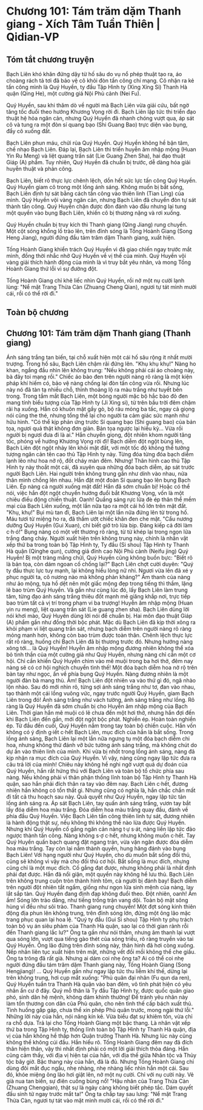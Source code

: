 # Chương 101: Tám trăm dặm Thanh giang - Xích Tâm Tuần Thiên | Qidian-VP

## Tóm tắt chương truyện

Bạch Liên khó khăn đứng dậy từ hố sâu do vụ nổ phép thuật tạo ra, áo choàng rách tả tơi đã bảo vệ cô khỏi đòn tấn công chí mạng. Cô nhận ra kẻ tấn công mình là Quý Huyền, ty đầu Tập Hình ty (Xing Xíng Si) Thanh Hà quận (Qing He), một cường giả Nội Phủ cảnh (Nei Fu).

Quý Huyền, sau khi thăm dò về người mà Bạch Liên vừa giải cứu, bất ngờ tăng tốc đuổi theo hướng Khương Vọng rời đi. Bạch Liên lập tức thi triển đạo thuật hệ hỏa ngăn cản, nhưng Quý Huyền đã nhanh chóng vượt qua, áp sát cô và tung ra một đòn sí quang bạo (Shi Guang Bao) trực diện vào bụng, đẩy cô xuống đất.

Bạch Liên phun máu, chửi rủa Quý Huyền. Quý Huyền không hề bận tâm, chế nhạo Bạch Liên. Đáp lại, Bạch Liên thi triển huyễn âm nhập mộng (Huan Yin Ru Meng) và liệt quang trấn sát (Lie Guang Zhen Sha), hai đạo thuật Giáp (A) phẩm. Tuy nhiên, Quý Huyền đã chuẩn bị trước, dễ dàng hóa giải huyễn thuật và phản công.

Bạch Liên, biết rõ thực lực chênh lệch, dồn hết sức lực tấn công Quý Huyền. Quý Huyền giam cô trong một lồng ánh sáng. Không muốn bị bắt sống, Bạch Liên định tự sát bằng cách tấn công vào thiên linh (Tian Ling) của mình. Quý Huyền vội vàng ngăn cản, nhưng Bạch Liên đã chuyển đòn tự sát thành tấn công. Quý Huyền chặn được đòn đánh vào đầu nhưng lại tung một quyền vào bụng Bạch Liên, khiến cô bị thương nặng và rơi xuống.

Quý Huyền chuẩn bị truy kích thì Thanh giang (Qing Jiang) rung chuyển. Một cột sóng khổng lồ trào lên, trên đỉnh sóng là Tống Hoành Giang (Song Heng Jiang), người đứng đầu tám trăm dặm Thanh giang, xuất hiện.

Tống Hoành Giang khiển trách Quý Huyền vì đã giao chiến ngay trước mắt mình, đồng thời nhắc nhở Quý Huyền về vị thế của mình. Quý Huyền vội vàng giải thích hành động của mình là vì truy bắt yêu nhân, và mong Tống Hoành Giang thứ lỗi vì sự đường đột.

Tống Hoành Giang chỉ khẽ liếc nhìn Quý Huyền, rồi nở một nụ cười lạnh lùng: "Nể mặt Trang Thừa Càn (Zhuang Cheng Qian), ngươi tự tát mình mười cái, rồi có thể rời đi."

## Toàn bộ chương

## Chương 101: Tám trăm dặm Thanh giang (Thanh giang)

Ánh sáng trắng tan biến, tại chỗ xuất hiện một cái hố sâu rộng ít nhất mười trượng.
Trong hố sâu, Bạch Liên chậm rãi đứng lên.
"Khụ khụ khụ!"
Nàng ho khan, ngẩng đầu nhìn lên không trung: "Nếu không phải cái áo choàng này, bà đây toi mạng rồi."
Chiếc áo bào đen trên người nàng rõ ràng là một kiện pháp khí hiếm có, bảo vệ nàng chống lại đòn tấn công vừa rồi. Nhưng lúc này nó đã tàn tạ nhiều chỗ, thỉnh thoảng lộ ra màu trắng như tuyết bên trong.
Trong tầm mắt Bạch Liên, một bóng người mặc bộ hắc bào đỏ đen mang tính biểu tượng của Tập Hình ty (Ji Xing si), từ trên bầu trời đêm chậm rãi hạ xuống.
Hắn có khuôn mặt gầy gò, bộ râu mỏng ba tấc, ngay cả giọng nói cũng the thé, nhưng tổng thể lại cho người ta cảm giác sức mạnh như hữu hình.
"Có thể kịp phản ứng trước Sí quang bạo (Shi guang bao) của bản tọa, ngươi quả thật không đơn giản. Bản tọa ngược lại hiếu kỳ... Vừa rồi người bị ngươi đưa đi là ai."
Hắn chuyển giọng, đột nhiên khom người tăng tốc, phóng về hướng Khương Vọng rời đi!
Bạch diễm đột ngột bùng lên, Bạch Liên đột ngột nhảy lên khỏi mặt đất, với một tốc độ không thể tưởng tượng ngăn cản tên cao thủ Tập Hình ty này. Từng đóa từng đóa bạch diễm lạnh lẽo như hoa nở rộ, đốt cháy màn đêm.
Nhưng!
Thân hình cao thủ Tập Hình ty này thoắt một cái, đã xuyên qua những đóa bạch diễm, áp sát trước người Bạch Liên.
Hai người trên không trung gần như dính vào nhau, nửa thân mình chồng lên nhau.
Hắn đặt một đoàn Sí quang bạo lên bụng Bạch Liên.
Ép nàng cả người xuống mặt đất!
Hắn đã sớm chuẩn bị! Hoặc có thể nói, việc hắn đột ngột chuyển hướng đuổi bắt Khương Vọng, vốn là một chiêu điều động chiến thuật.
Oanh!
Quầng sáng rực lửa đè ép thân thể mềm mại của Bạch Liên xuống, một lần nữa tạo ra một cái hố lớn trên mặt đất.
"Khụ, khụ!"
Bụi mù tan đi, Bạch Liên lại một lần nữa đứng lên từ trong hố.
Máu tươi từ miệng ho ra, đã thấm ướt chiếc khăn đen che mặt.
"Cẩu nương dưỡng Quý Huyền (Gui Xuan), chỉ biết giở trò lừa bịp. Đáng kiếp cả đời làm c·h·ó!"
Bụng nàng có một vết thương rõ ràng, từ từ khép lại trong ngọn lửa trắng đang cháy.
Người xuất hiện trên không trung này, chính là nhân vật xếp thứ ba trong toàn bộ Tập Hình ty, Ty đầu (Si shou) Tập Hình ty Thanh Hà quận (Qinghe qun), cường giả đỉnh cao Nội Phủ cảnh (Neifu jing) Quý Huyền!
Bị một tràng mắng chửi, Quý Huyền cũng không buồn bực: "Biết rõ là bản tọa, còn dám ngoan cố chống lại?"
Bạch Liên chợt cười duyên: "Quý ty đầu thực lực tuy mạnh, lại không hiểu lòng nữ nhi. Ngươi vừa lên đã xé y phục người ta, cô nương nào mà không phản kháng?"
Âm thanh của nàng như ảo mộng, tựa hồ dệt nên một giấc mộng đẹp trong tiếng thì thầm, lặng lẽ bao trùm Quý Huyền.
Và gần như cùng lúc đó, lấy Bạch Liên làm trung tâm, từng đạo ánh sáng trắng thiêu đốt mạnh mẽ giăng khắp nơi, trực tiếp bao trùm tất cả vị trí trong phạm vi ba trượng!
Huyễn âm nhập mộng (Huan yin ru meng), liệt quang trấn sát (Lie guang zhen sha).
Bạch Liên dùng lời nói khơi mào, Quý Huyền dùng lời nói để chuẩn bị. Hai môn đạo thuật Giáp (A) phẩm gần như đồng thời bộc phát.
Mặc dù Bạch Liên đã kịp thời xông ra khỏi phạm vi liệt quang trấn sát, nhưng bạch diễm trên người nàng rõ ràng mỏng manh hơn, không còn bao trùm được toàn thân.
Chênh lệch thực lực rất rõ ràng, huống chi Bạch Liên đã bị thương trước đó.
Nhưng hướng nàng xông tới... là Quý Huyền!
Huyễn âm nhập mộng đương nhiên không thể xóa bỏ tinh thần của một cường giả như Quý Huyền, nhưng nàng chỉ cần một cơ hội. Chỉ cần khiến Quý Huyền chìm vào mê muội trong ba hơi thở, đêm nay nàng sẽ có cơ hội nghịch chuyển tình thế!
Một đóa bạch diễm hoa nở rộ trên bàn tay như ngọc, ấn về phía bụng Quý Huyền.
Nàng đương nhiên là một người đàn bà mang thù.
Ầm!
Bạch Liên đột nhiên va vào thứ gì đó, ngã nhào lộn nhào. Sau đó mới nhìn rõ, từng sợi ánh sáng trắng như tơ, đan vào nhau, tạo thành một cái lồng vuông vức, ngay trước người Quý Huyền, giam Bạch Liên trong đó!
Ánh sáng trắng như vách tường, ánh sáng trắng như lồng.
Rõ ràng là Quý Huyền đã sớm chuẩn bị cho Huyễn âm nhập mộng của Bạch Liên. Thời gian hắn mê muội có lẽ chưa đến một hơi thở, nhưng hắn đợi đến khi Bạch Liên đến gần, mới đột ngột bộc phát.
Nghiền ép.
Hoàn toàn nghiền ép.
Từ đầu đến cuối, Quý Huyền nắm trong tay toàn bộ chiến cuộc.
Hắn vốn không có ý định g·iết c·hết Bạch Liên, mục đích của hắn là bắt sống.
Trong lồng ánh sáng, Bạch Liên lại một lần nữa ngưng tụ một đóa bạch diễm chi hoa, nhưng không thử đánh vỡ bức tường ánh sáng trắng, mà không chút do dự ấn vào thiên linh của mình.
Khi vừa bị nhốt trong lồng ánh sáng, nàng đã kịp nhận ra mục đích của Quý Huyền.
Vì vậy, nàng cũng ngay lập tức đưa ra câu trả lời của mình!
Chiêu này không hề nghi ngờ vượt quá dự đoán của Quý Huyền, hắn rất hứng thú với Bạch Liên và toàn bộ tổ chức phía sau nàng. Nếu không phải vì thân phận thống lĩnh toàn bộ Tập Hình ty Thanh Hà quận, sao hắn phải đích thân ra tay vào đêm nay.
Bạch Liên c·hết, đương nhiên hắn không có tổn thất gì. Nhưng cũng có nghĩa là, hắn chắc chắn mất đi tất cả thu hoạch sau này.
Quả quyết như Quý Huyền, ngay lập tức tản lồng ánh sáng ra. Áp sát Bạch Liên, tay quấn ánh sáng trắng, vươn tay bắt lấy đóa diễm hoa màu trắng.
Đóa diễm hoa màu trắng quay đầu, đánh về phía đầu Quý Huyền.
Việc Bạch Liên tấn công thiên linh tự sát, đương nhiên là hành động thật sự, nếu không thì không thể nào lừa được Quý Huyền. Nhưng khi Quý Huyền cố gắng ngăn cản nàng t·ự s·át, nàng liền lập tức đảo ngược thành tấn công.
Nàng không s·ợ c·hết, nhưng không muốn c·hết.
Tay Quý Huyền quấn bạch quang đặt ngang trán, vừa vặn ngăn được đóa diễm hoa màu trắng. Tay còn lại nắm thành quyền, hung hăng đánh vào bụng Bạch Liên!
Với hạng người như Quý Huyền, cho dù muốn bắt sống đối thủ, cũng sẽ không vì vậy mà cho đối thủ cơ hội. Bắt sống là mục đích, nhưng cũng chỉ là một mục đích. Cố gắng đạt được, nhưng không phải là nhất định phải đạt được.
Hắn đã nổi giận, một quyền này không hề lưu thủ.
Bạch Liên trên không trung cuộn tròn thành hình tôm, cả người bị đánh bay! Bạch diễm trên người đột nhiên tắt ngấm, giống như ngọn lửa sinh mệnh của nàng, lay lắt sắp tàn.
Quý Huyền đang định đạp không đuổi theo.
Đột nhiên, oanh!
Ầm ầm!
Sóng lớn trào dâng, như tiếng trống trận vang dội.
Toàn bộ mặt sông hùng vĩ đều như sôi trào.
Thanh giang rung chuyển!
Một đợt sóng kinh thiên động địa phun lên không trung, trên đỉnh sóng lớn, đứng một ông lão mặc trang phục quan lại hoa lệ.
"Quý ty đầu (Gui Si shou) Tập Hình ty phụ trách toàn bộ vụ án siêu phàm của Thanh Hà quận, sao lại có thời gian rảnh rỗi đến Thanh giang lắc lư?"
Ông ta gần như nói thầm, nhưng âm thanh lại vượt qua sóng lớn, vượt qua tiếng gào thét của sóng triều, rõ ràng truyền vào tai Quý Huyền.
Ông lão đứng trên đỉnh sóng này, thân hình đã hơi còng xuống.
Nếp nhăn liên tục xuất hiện trên mặt, những vết đồi mồi không thể che giấu.
Ông ta trông đã rất già.
Nhưng ai dám coi nhẹ ông ta?
Ai có thể coi nhẹ người đứng đầu tám trăm dặm Thanh giang này, Tống Hoành Giang (Song Hengjiang)!
...
Quý Huyền gần như ngay lập tức thu liễm khí thế, dừng lại trên không trung, hơi cụp mắt xuống: "Phủ quân đại nhân (Fu qun da ren), Quý Huyền tuần tra Thanh Hà quận vào ban đêm, vô tình phát hiện có yêu nhân ẩn cư ở đây. Quý mỗ thân là Ty đầu Tập Hình ty, được quốc quân giao phó, sinh dân hệ mệnh, không dám khinh thường!
Để tránh yêu nhân này làm tổn thương con dân của Phủ quân, cho nên tình thế cấp bách xuất thủ. Tình huống gấp gáp, chưa thể xin phép Phủ quân trước, mong ngài thứ lỗi."
Những lời này của hắn, nói năng kín kẽ.
Vừa biểu đạt sự khiêm tốn, vừa chỉ ra chỗ dựa. Trả lại cho Tống Hoành Giang một bậc thang.
Là nhân vật xếp thứ ba trong Tập Hình ty, thống lĩnh toàn bộ Tập Hình ty Thanh Hà quận, địa vị của hắn không hề thấp hơn Quận trưởng Thanh Hà.
Nhưng lúc này cũng không thể không cúi đầu.
Hắn hiểu rõ. Tống Hoành Giang đêm nay đã đích thân hiện thân, vậy thì nhất định phải có một lời giải thích thỏa đáng.
Hắn cũng cảm thấy, với địa vị hiện tại của hắn, với địa thế giữa Nhân tộc và Thủy tộc bây giờ. Bậc thang này của hắn, đã là đủ.
Nhưng Tống Hoành Giang chỉ dùng đôi mắt đục ngầu, nhẹ nhàng, nhẹ nhàng liếc nhìn hắn một cái.
Sau đó, khóe miệng ông lão hơi giật lên, nở một nụ cười.
Chỉ với nụ cười này.
Vẻ già nua tan biến, sự điên cuồng bùng nổ!
"Hậu nhân của Trang Thừa Càn (Zhuang Chengqian), thật sự là ngày càng không biết phép tắc. Dám quyết đấu sinh tử ngay trước mắt ta!"
Ông ta chắp tay sau lưng: "Nể mặt Trang Thừa Càn, ngươi tự tát vào mặt mình mười cái, rồi có thể rời đi."